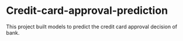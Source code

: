 # Credit-card-approval-prediction
This project built models to predict the credit card approval decision of bank. 
